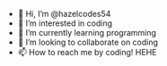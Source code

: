 - 👋 Hi, I’m @hazelcodes54
- 👀 I’m interested in coding
- 🌱 I’m currently learning programming
- 💞️ I’m looking to collaborate on coding 
- 📫 How to reach me by coding! HEHE

<!---
hazelcodes54/hazelcodes54 is a ✨ special ✨ repository because its `README.md` (this file) appears on your GitHub profile.
You can click the Preview link to take a look at your changes.
--->
